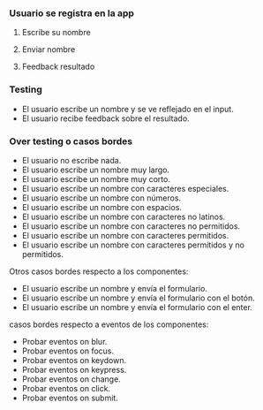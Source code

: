 ### Usuario se registra en la app

1. Escribe su nombre

2. Enviar nombre

3. Feedback resultado

### Testing

- El usuario escribe un nombre y se ve reflejado en el input.
- El usuario recibe feedback sobre el resultado.

### Over testing o casos bordes

- El usuario no escribe nada.
- El usuario escribe un nombre muy largo.
- El usuario escribe un nombre muy corto.
- El usuario escribe un nombre con caracteres especiales.
- El usuario escribe un nombre con números.
- El usuario escribe un nombre con espacios.
- El usuario escribe un nombre con caracteres no latinos.
- El usuario escribe un nombre con caracteres no permitidos.
- El usuario escribe un nombre con caracteres permitidos.
- El usuario escribe un nombre con caracteres permitidos y no permitidos.

Otros casos bordes respecto a los componentes:

- El usuario escribe un nombre y envía el formulario.
- El usuario escribe un nombre y envía el formulario con el botón.
- El usuario escribe un nombre y envía el formulario con el enter.

casos bordes respecto a eventos de los componentes:

- Probar eventos on blur.
- Probar eventos on focus.
- Probar eventos on keydown.
- Probar eventos on keypress.
- Probar eventos on change.
- Probar eventos on click.
- Probar eventos on submit.
